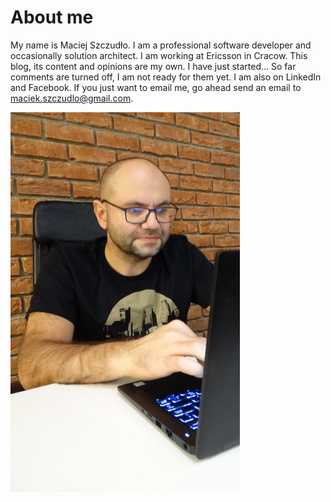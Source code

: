 ﻿# About me

<!-- Id: about-me  -->
<!-- Page -->

My name is Maciej Szczudło. I am a professional software developer and occasionally solution architect. I am working at Ericsson in Cracow. 
This blog, its content and opinions are my own. I have just started… 
So far comments are turned off, I am not ready for them yet. 
I am also on  LinkedIn and Facebook. 
If you just want to email me, go ahead send an email to maciek.szczudlo@gmail.com.


![01](01.png)